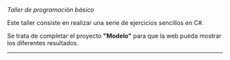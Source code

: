 ﻿*Taller de programación básico*

Este taller consiste en realizar una serie de ejercicios sencillos en C#.

Se trata de completar el proyecto **"Modelo"** para que la web pueda mostrar los diferentes resultados.

------
 